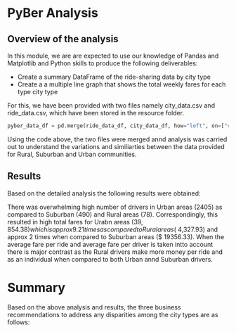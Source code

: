 # **PyBer Analysis**

## Overview of the analysis

In this module, we are are expected to use our knowledge of Pandas and Matplotlib and Python skills to produce the following deliverables:
* Create a summary DataFrame of the ride-sharing data by city type
* Create a a multiple line graph that shows the total weekly fares for each type city type
 
For this, we have been provided with two files namely city_data.csv and ride_data.csv, which have been stored in the resource folder. 
~~~python 
pyber_data_df = pd.merge(ride_data_df, city_data_df, how="left", on=["city", "city"])
~~~
Using the code above, the two files were merged annd analysis was carried out to understand the variations and similiarties between the data provided for Rural, Suburban and Urban communities. 

## Results
Based on the detailed analysis the following results were obtained:




There was overwhelming high number of drivers in Urban areas (2405) as compared to Suburban (490) and Rural areas (78). Correspondingly, this resulted in high total fares for Urabn areas ($39,854.38) which is approx 9.21 times as compared to Rural areas ($ 4,327.93) and approx 2 times when compared to Suburban areas ($ 19356.33).
When the average fare per ride and average fare per driver is taken intto account there is major contrast as the Rural drivers make more money per ride and as an individual when compared to both Urban annd Suburban drivers. 












# Summary

Based on the above analysis and results, the three business recommendations to address any disparities among the city types are as follows:

